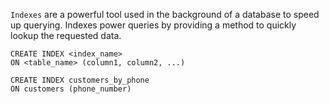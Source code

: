 `Indexes` are a powerful tool used in the background of a database to speed up querying. Indexes power queries by providing a method to quickly lookup the requested data.

    CREATE INDEX <index_name>
    ON <table_name> (column1, column2, ...)
    
    CREATE INDEX customers_by_phone
    ON customers (phone_number)
